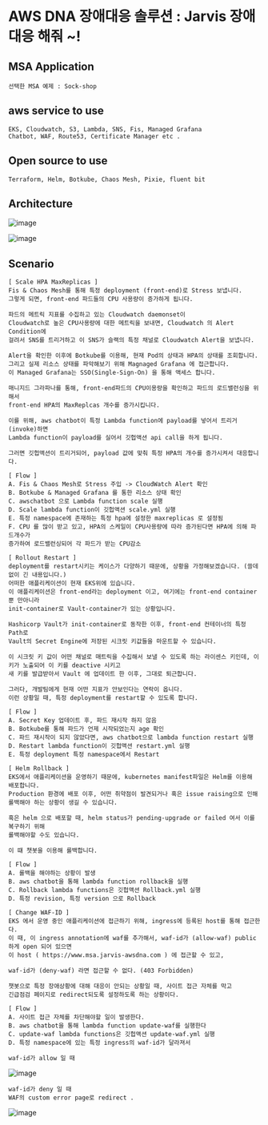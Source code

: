 # AWS DNA 장애대응 솔루션 : Jarvis 장애대응 해줘 ~!

## MSA Application
```
선택한 MSA 예제 : Sock-shop
```
## aws service to use
```
EKS, Cloudwatch, S3, Lambda, SNS, Fis, Managed Grafana
Chatbot, WAF, Route53, Certificate Manager etc .
```

## Open source to use
```
Terraform, Helm, Botkube, Chaos Mesh, Pixie, fluent bit
```

## Architecture
![image](https://user-images.githubusercontent.com/50174803/186666219-43aad2eb-9fda-4231-b68e-bdd37975ee30.png)

![image](https://user-images.githubusercontent.com/50174803/186666358-427f7d1a-02e1-436f-b37c-8282eb87d4a3.png)

## Scenario

```
[ Scale HPA MaxReplicas ]
Fis & Chaos Mesh를 통해 특정 deployment (front-end)로 Stress 보냅니다.
그렇게 되면, front-end 파드들의 CPU 사용량이 증가하게 됩니다.

파드의 메트릭 지표를 수집하고 있는 Cloudwatch daemonset이 
Cloudwatch로 높은 CPU사용량에 대한 메트릭을 보내면, Cloudwatch 의 Alert Condition에 
걸려서 SNS를 트리거하고 이 SNS가 슬랙의 특정 채널로 Cloudwatch Alert을 보냅니다.

Alert을 확인한 이후에 Botkube를 이용해, 현재 Pod의 상태과 HPA의 상태를 조회합니다.
그리고 실제 리소스 상태를 파악해보기 위해 Magnaged Grafana 에 접근합니다.
이 Managed Grafana는 SSO(Single-Sign-On) 을 통해 액세스 합니다.

매니지드 그라파나를 통해, front-end파드의 CPU이용량을 확인하고 파드의 로드밸런싱을 위해서
front-end HPA의 MaxReplcas 개수를 증가시킵니다.

이를 위해, aws chatbot이 특정 Lambda function에 payload를 넣어서 트리거(invoke)하면
Lambda function이 payload를 실어서 깃헙액션 api call을 하게 됩니다.

그러면 깃헙액션이 트리거되어, payload 값에 맞춰 특정 HPA의 개수를 증가시켜서 대응합니다.

[ Flow ]
A. Fis & Chaos Mesh로 Stress 주입 -> CloudWatch Alert 확인
B. Botkube & Managed Grafana 를 통한 리소스 상태 확인
C. awschatbot 으로 Lambda function scale 실행 
D. Scale lambda function이 깃헙액션 scale.yml 실행
E. 특정 namespace에 존재하는 특정 hpa에 설정한 maxreplicas 로 설정됨 
F. CPU 를 많이 받고 있고, HPA의 스케일이 CPU사용량에 따라 증가된다면 HPA에 의해 파드개수가
증가하여 로드밸런싱되어 각 파드가 받는 CPU감소 

```

```
[ Rollout Restart ]
deployment를 restart시키는 케이스가 다양하기 때문에, 상황을 가정해보겠습니다. (쓸데없이 긴 내용입니다.) 
어떠한 애플리케이션이 현재 EKS위에 있습니다.
이 애플리케이션은 front-end라는 deployment 이고, 여기에는 front-end container 뿐 만아니라
init-container로 Vault-container가 있는 상황입니다.

Hashicorp Vault가 init-container로 동작한 이후, front-end 컨테이너의 특정 Path로 
Vault의 Secret Engine에 저장된 시크릿 키값들을 마운트할 수 있습니다.

이 시크릿 키 값이 어떤 채널로 매트릭을 수집해서 보낼 수 있도록 하는 라이센스 키인데, 이 키가 노출되어 이 키를 deactive 시키고
새 키를 발급받아서 Vault 에 업데이트 한 이후, 그대로 퇴근합니다.

그러다, 개발팀에게 현재 어떤 지표가 안보인다는 연락이 옵니다. 
이런 상황일 때, 특정 deployment를 restart할 수 있도록 합니다.

[ Flow ]
A. Secret Key 업데이트 후, 파드 재시작 하지 않음
B. Botkube를 통해 파드가 언제 시작되었는지 age 확인
C. 파드 재시작이 되지 않았다면, aws chatbot으로 lambda function restart 실행
D. Restart lambda function이 깃헙액션 restart.yml 실행
E. 특정 deployment 특정 namespace에서 Restart
```

```
[ Helm Rollback ]
EKS에서 애플리케이션을 운영하기 때문에, kubernetes manifest파일은 Helm를 이용해 배포합니다.
Production 환경에 배포 이후, 어떤 취약점이 발견되거나 혹은 issue raising으로 인해 
롤백해야 하는 상황이 생길 수 있습니다.

혹은 helm 으로 배포할 때, helm status가 pending-upgrade or failed 여서 이를 복구하기 위해
롤백해야할 수도 있습니다.

이 떄 챗봇을 이용해 롤백합니다.

[ Flow ]
A. 롤백을 해야하는 상황이 발생
B. aws chatbot을 통해 lambda function rollback을 실행
C. Rollback lambda functions은 깃헙액션 Rollback.yml 실행
D. 특정 revision, 특정 version 으로 Rollback 
```

```
[ Change WAF-ID ]
EKS 에서 운영 중인 애플리케이션에 접근하기 위해, ingress에 등록된 host를 통해 접근한다.
이 때, 이 ingress annotation에 waf를 추가해서, waf-id가 (allow-waf) public하게 open 되어 있으면
이 host ( https://www.msa.jarvis-awsdna.com ) 에 접근할 수 있고, 

waf-id가 (deny-waf) 라면 접근할 수 없다. (403 Forbidden)

챗봇으로 특정 장애상황에 대해 대응이 안되는 상황일 때, 사이트 접근 자체를 막고
긴급점검 페이지로 redirect되도록 설정하도록 하는 상황이다.

[ Flow ]
A. 사이트 접근 자체를 차단해야할 일이 발생한다.
B. aws chatbot을 통해 lambda function update-waf를 실행한다
C. update-waf lambda functions은 깃헙액션 update-waf.yml 실행
D. 특정 namespace에 있는 특정 ingress의 waf-id가 달라져서 
```

```
waf-id가 allow 일 때
```
![image](https://user-images.githubusercontent.com/50174803/186718642-ea3b642e-8c7c-4676-ba93-f11b763acb72.png)


```
waf-id가 deny 일 때
WAF의 custom error page로 redirect . 
```

![image](https://user-images.githubusercontent.com/50174803/186719248-ea79ec27-82a0-430d-b1f1-22420bbc69b2.png)
